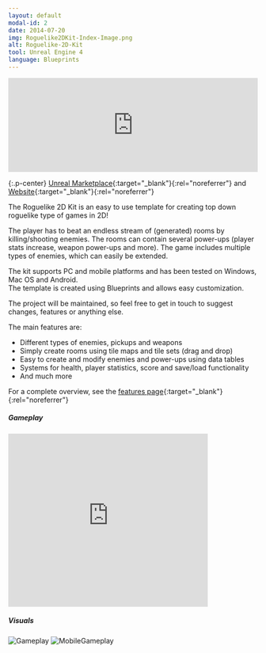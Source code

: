 ```yaml
---
layout: default
modal-id: 2
date: 2014-07-20
img: Roguelike2DKit-Index-Image.png
alt: Roguelike-2D-Kit
tool: Unreal Engine 4
language: Blueprints
---
```


<iframe src="https://widgets.gamejolt.com/package/v1?key=i2dzMirW&theme=dark" frameborder="0" width="100%" height="190"></iframe>  

{:.p-center}
[Unreal Marketplace][unreal-marketplace]{:target="_blank"}{:rel="noreferrer"} and [Website][website]{:target="_blank"}{:rel="noreferrer"}

The Roguelike 2D Kit is an easy to use template for creating top down roguelike type of games in 2D!

The player has to beat an endless stream of (generated) rooms by killing/shooting enemies.
The rooms can contain several power-ups (player stats increase, weapon power-ups and more).
The game includes multiple types of enemies, which can easily be extended.

The kit supports PC and mobile platforms and has been tested on Windows, Mac OS and Android.        
The template is created using Blueprints and allows easy customization.
 
The project will be maintained, so feel free to get in touch to suggest changes, features or anything else.

The main features are:
- Different types of enemies, pickups and weapons
- Simply create rooms using tile maps and tile sets (drag and drop)
- Easy to create and modify enemies and power-ups using data tables
- Systems for health, player statistics, score and save/load functionality
- And much more

For a complete overview, see the [features page][feature-page]{:target="_blank"}{:rel="noreferrer"}

##### Gameplay

<DIV class="figure-block">
    <iframe width="80%" height="350" src="https://www.youtube.com/embed/ZcllQdTq2e4" frameborder="0" allowfullscreen></iframe>
</DIV>

##### Visuals

<img src="{{site.baseurl}}/assets/images/roguelike_2d_kit/Gameplay.png" class="img-responsive img-centered" alt="Gameplay"/>
<img src="{{site.baseurl}}/assets/images/roguelike_2d_kit/MobileGameplay.png" class="img-responsive img-centered" alt="MobileGameplay"/>

[unreal-marketplace]: https://www.unrealengine.com/marketplace/roguelike-2d-kit
[website]: https://gracesgames.com/Roguelike2DKit/
[feature-page]:https://gracesgames.com/Roguelike2DKit/features/

